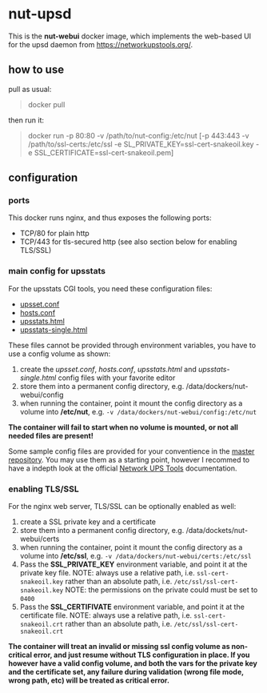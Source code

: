 # nut-upsd

This is the **nut-webui** docker image, which implements the web-based UI for the upsd daemon from https://networkupstools.org/.

## how to use

pull as usual:

> docker pull

then run it:

> docker run -p 80:80 -v /path/to/nut-config:/etc/nut [-p 443:443 -v /path/to/ssl-certs:/etc/ssl -e SL_PRIVATE_KEY=ssl-cert-snakeoil.key -e SSL_CERTIFICATE=ssl-cert-snakeoil.pem] <name-tbd> 


## configuration

### ports

This docker runs nginx, and thus exposes the following ports:

* TCP/80 for plain http
* TCP/443 for tls-secured http (see also section below for enabling TLS/SSL)


### main config for upsstats

For the upsstats CGI tools, you need these configuration files:

* [upsset.conf](https://networkupstools.org/docs/man/upsset.conf.html)
* [hosts.conf](https://networkupstools.org/docs/man/hosts.conf.html)
* [upsstats.html](https://networkupstools.org/docs/man/upsstats.html.html)
* [upsstats-single.html](https://networkupstools.org/docs/man/upsstats.html.html)

These files cannot be provided through environment variables, 
you have to use a config volume as shown:

1. create the *upsset.conf*, *hosts.conf*, *upsstats.html* and *upsstats-single.html* config files with your favorite editor
2. store them into a permanent config directory, e.g. /data/dockers/nut-webui/config
3. when running the container, point it mount the config directory as a volume into **/etc/nut**, e.g.
   `-v /data/dockers/nut-webui/config:/etc/nut`

**The container will fail to start when no volume is mounted, or not all needed files are present!**

Some sample config files are provided for your conventience in the [master repository](https://github.com/gpdm/nut/tree/master/nut-webui/files/etc/nut).
You may use them as a starting point, however I recommed to have a indepth look at the official
[Network UPS Tools](https://networkupstools.org/) documentation.


### enabling TLS/SSL

For the nginx web server, TLS/SSL can be optionally enabled as well:

1. create a SSL private key and a certificate
2. store them into a permanent config directory, e.g. /data/dockets/nut-webui/certs
3. when running the container, point it mount the config directory as a volume into **/etc/ssl**, e.g.
   `-v /data/dockers/nut-webui/certs:/etc/ssl`
4. Pass the **SSL_PRIVATE_KEY** environment variable, and point it at the private key file.
	NOTE: always use a relative path, i.e. `ssl-cert-snakeoil.key` rather than an absolute path, i.e. `/etc/ssl/ssl-cert-snakeoil.key` 
	NOTE: the permissions on the private could must be set to `0400`
5. Pass the **SSL_CERTIFIVATE** environment variable, and point it at the certificate file.
	NOTE: always use a relative path, i.e. `ssl-cert-snakeoil.crt` rather than an absolute path, i.e. `/etc/ssl/ssl-cert-snakeoil.crt` 

**The container will treat an invalid or missing ssl config volume as non-critical error, and just resume without TLS configuration in place.
If you however have a valid config volume, and both the vars for the private key and the certificate set, any failure during validation
(wrong file mode, wrong path, etc) will be treated as critical error.**
